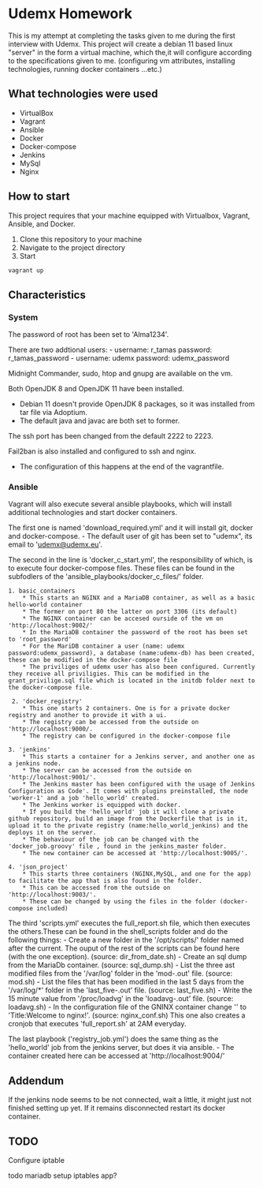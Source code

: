 # Udemx Homework

This is my attempt at completing the tasks given to me during the first interview with Udemx.
This project will create a debian 11 based linux "server" in the form a virtual machine, which the,it will configure according to the specifications given to me.
(configuring vm attributes, installing technologies, running docker containers ...etc.)

## What technologies were used

- VirtualBox
- Vagrant
- Ansible
- Docker
- Docker-compose
- Jenkins
- MySql
- Nginx

## How to start

This project requires that your machine equipped with Virtualbox, Vagrant, Ansible, and Docker.

1. Clone this repository to your machine
2. Navigate to the project directory
3. Start
  ```sh
  vagrant up
  ```

## Characteristics

### System

The password of root has been set to 'Alma1234'.

There are two addtional users:
    - username: r_tamas password: r_tamas_password
    - username: udemx password: udemx_password

Midnight Commander, sudo, htop and gnupg are available on the vm.

Both OpenJDK 8 and OpenJDK 11 have been installed.
  - Debian 11 doesn't provide OpenJDK 8 packages, so it was installed from tar file via Adoptium.
  - The default java and javac are both set to former.

The ssh port has been changed from the default 2222 to 2223.

Fail2ban is also installed and configured to ssh and nginx.
  - The configuration of this happens at the end of the vagrantfile.

### Ansible

Vagrant will also execute several ansible playbooks, which will install additional technologies and start docker containers.

The first one is named 'download_required.yml' and it will install git, docker and docker-compose.
    - The default user of git has been set to "udemx", its email to 'udemx@udemx.eu'.

The second in the line is 'docker_c_start.yml', the responsibility of which, is to execute four docker-compose files. These files can be found in the subfodlers of the 'ansible_playbooks/docker_c_files/' folder.

    1. basic_containers
        * This starts an NGINX and a MariaDB container, as well as a basic hello-world container
        * The former on port 80 the latter on port 3306 (its default)
        * The NGINX container can be accesed ourside of the vm on 'http://localhost:9002/'
        * In the MariaDB container the password of the root has been set to 'root_password' 
        * For the MariDB container a user (name: udemx password:udemx_password), a database (name:udemx-db) has been created, these can be modified in the docker-compose file
        * The priviliges of udemx user has also been configured. Currently they receive all priviligies. This can be modified in the grant_privilige.sql file which is located in the initdb folder next to the docker-compose file.

     2. 'docker_registry'
        * This one starts 2 containers. One is for a private docker registry and another to provide it with a ui. 
        * The registry can be accessed from the outside on 'http://localhost:9000/.
        * The registry can be configured in the docker-compose file

    3. 'jenkins' 
        * This starts a container for a Jenkins server, and another one as a jenkins node.
        * The server can be accessed from the outside on 'http://localhost:9001/'.  
        * The Jenkins master has been configured with the usage of Jenkins Configuration as Code'. It comes with plugins preinstalled, the node 'worker-1' and a job 'hello_world' created.
        * The Jenkins worker is equipped with docker.
        * If you build the 'hello_world' job it will clone a private github repository, build an image from the Dockerfile that is in it, upload it to the private registry (name:hello_world_jenkins) and the deploys it on the server.
        * The behaviour of the job can be changed with the 'docker_job.groovy' file , found in the jenkins_master folder.
        * The new container can be accessed at 'http://localhost:9005/'.

    4. 'json_project' 
        * This starts three containers (NGINX,MySQL, and one for the app) to facilitate the app that is also found in the folder.
        * This can be accessed from the outside on 'http://localhost:9003/'.
        * These can be changed by using the files in the folder (docker-compose included)

The third 'scripts.yml' executes the full_report.sh file, which then executes the others.These can be found in the shell_scripts folder and do the following things: 
    - Create a new folder in the '/opt/scripts/' folder named after the current. The ouput of the rest of the scripts can be found here (with the one exception). (source: dir_from_date.sh)
    - Create an sql dump from the MariaDb container. (source: sql_dump.sh)
    - List the three ast modified files from the '/var/log' folder in the 'mod-<DATE>.out' file. (source: mod.sh)
    - List the files that has been modified in the last 5 days from the '/var/log/*' folder in the 'last_five-<DATE>.out' file. (source: last_five.sh)
    - Write the 15 minute value from '/proc/loadvg' in the 'loadavg-<DATE>.out' file. (source: loadavg.sh)
    - In the configuration file of the GNINX container change '<title>Welcome to nginx!</title>' to 'Title:Welcome to nginx!</title>'. (source: nginx_conf.sh)
This one also creates a cronjob that executes 'full_report.sh' at 2AM everyday.

The last playbook ('registry_job.yml') does the same thing as the 'hello_world' job from the jenkins server, but does it via ansible.
    - The container created here can be accessed at 'http://localhost:9004/'
    

## Addendum

If the jenkins node seems to be not connected, wait a little, it might just not finished setting up yet.
If it remains disconnected restart its docker container.

## TODO

Configure iptable

todo mariadb setup
iptables
app?
